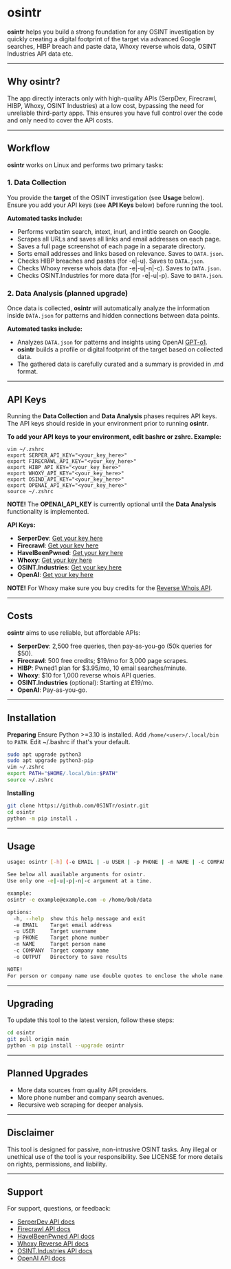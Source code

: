 
# osintr

**osintr** helps you build a strong foundation for any OSINT investigation by quickly creating a digital footprint of the target via advanced Google searches, HIBP breach and paste data, Whoxy reverse whois data, OSINT Industries API data etc.

---

## Why osintr?

The app directly interacts only with high-quality APIs (SerpDev, Firecrawl, HIBP, Whoxy, OSINT Industries) at a low cost, bypassing the need for unreliable third-party apps. This ensures you have full control over the code and only need to cover the API costs.

---

## Workflow

**osintr** works on Linux and performs two primary tasks:

### 1. Data Collection

You provide the **target** of the OSINT investigation (see **Usage** below).   
Ensure you add your API keys (see **API Keys** below) before running the tool.

**Automated tasks include:**
- Performs verbatim search, intext, inurl, and intitle search on Google.
- Scrapes all URLs and saves all links and email addresses on each page.
- Saves a full page screenshot of each page in a separate directory.
- Sorts email addresses and links based on relevance. Saves to `DATA.json`.
- Checks HIBP breaches and pastes (for -e|-u). Saves to `DATA.json`.
- Checks Whoxy reverse whois data (for -e|-u|-n|-c). Saves to `DATA.json`.
- Checks OSINT.Industries for more data (for -e|-u|-p). Save to `DATA.json`.

### 2. Data Analysis (planned upgrade)

Once data is collected, **osintr** will automatically analyze the information inside `DATA.json` for patterns and hidden connections between data points.

**Automated tasks include:**
- Analyzes `DATA.json` for patterns and insights using OpenAI [GPT-o1](https://openai.com/o1/).
- **osintr** builds a profile or digital footprint of the target based on collected data.
- The gathered data is carefully curated and a summary is provided in .md format.

---

## API Keys

Running the **Data Collection** and **Data Analysis** phases requires API keys.
The API keys should reside in your environment prior to running **osintr**.

**To add your API keys to your environment, edit bashrc or zshrc. Example:**
```plaintext
vim ~/.zshrc
export SERPER_API_KEY="<your_key_here>"
export FIRECRAWL_API_KEY="<your_key_here>"
export HIBP_API_KEY="<your_key_here>"
export WHOXY_API_KEY="<your_key_here>"
export OSIND_API_KEY="<your_key_here>"
export OPENAI_API_KEY="<your_key_here>"
source ~/.zshrc
```

**NOTE!** The **OPENAI_API_KEY** is currently optional until the **Data Analysis** functionality is implemented.

**API Keys:**

- **SerperDev**: [Get your key here](https://serper.dev/)
- **Firecrawl**: [Get your key here](https://www.firecrawl.dev/)
- **HaveIBeenPwned**: [Get your key here](https://haveibeenpwned.com/)
- **Whoxy**: [Get your key here](https://www.whoxy.com/)
- **OSINT.Industries**: [Get your key here](https://www.osint.industries/)
- **OpenAI**: [Get your key here](https://openai.com/)

**NOTE!** For Whoxy make sure you buy credits for the [Reverse Whois API](https://www.whoxy.com/pricing.php).

---

## Costs

**osintr** aims to use reliable, but affordable APIs:

- **SerperDev**: 2,500 free queries, then pay-as-you-go (50k queries for $50).
- **Firecrawl**: 500 free credits; $19/mo for 3,000 page scrapes. 
- **HIBP**: Pwned1 plan for $3.95/mo, 10 email searches/minute.
- **Whoxy**: $10 for 1,000 reverse whois API queries.
- **OSINT.Industries** (optional): Starting at £19/mo.
- **OpenAI**: Pay-as-you-go.

---

## Installation

**Preparing**
Ensure Python >=3.10 is installed.
Add `/home/<user>/.local/bin` to `PATH`.
Edit ~/.bashrc if that's your default.

```bash
sudo apt upgrade python3
sudo apt upgrade python3-pip
vim ~/.zshrc
export PATH="$HOME/.local/bin:$PATH"
source ~/.zshrc
```

**Installing**
```bash
git clone https://github.com/0SINTr/osintr.git
cd osintr
python -m pip install .
```

---

## Usage

```bash
usage: osintr [-h] (-e EMAIL | -u USER | -p PHONE | -n NAME | -c COMPANY) -o OUTPUT

See below all available arguments for osintr.
Use only one -e|-u|-p|-n|-c argument at a time.

example:
osintr -e example@example.com -o /home/bob/data

options:
  -h, --help  show this help message and exit
  -e EMAIL    Target email address
  -u USER     Target username
  -p PHONE    Target phone number
  -n NAME     Target person name
  -c COMPANY  Target company name
  -o OUTPUT   Directory to save results

NOTE!
For person or company name use double quotes to enclose the whole name.
```

---

## Upgrading

To update this tool to the latest version, follow these steps:

```bash
cd osintr
git pull origin main
python -m pip install --upgrade osintr
```

---

## Planned Upgrades

- More data sources from quality API providers.
- More phone number and company search avenues.
- Recursive web scraping for deeper analysis.

---

## Disclaimer

This tool is designed for passive, non-intrusive OSINT tasks. Any illegal or unethical use of the tool is your responsibility. See LICENSE for more details on rights, permissions, and liability.

---

## Support

For support, questions, or feedback:

- [SerperDev API docs](https://serper.dev/)
- [Firecrawl API docs](https://docs.firecrawl.dev/introduction)
- [HaveIBeenPwned API docs](https://haveibeenpwned.com/API/v3)
- [Whoxy Reverse API docs](https://www.whoxy.com/reverse-whois/)
- [OSINT.Industries API docs](https://docs.osint.industries/reference/search)
- [OpenAI API docs](https://platform.openai.com/docs/overview)